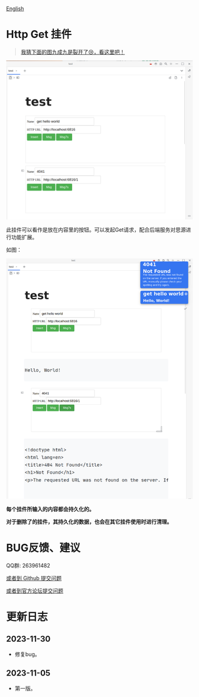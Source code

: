 [English](https://github.com/IAliceBobI/sy-httpget-widget/blob/main/README.md)

# Http Get 挂件

> [我猜下面的图九成九是裂开了😢，看这里吧！](https://gitee.com/TokenzQdBN/sy-httpget-widget/blob/main/README_zh_CN.md)

![preview](./preview-11.png)

此挂件可以看作是放在内容里的按钮。可以发起Get请求，配合后端服务对思源进行功能扩展。

如图：

![preview](./preview-22.png)

**每个挂件所输入的内容都会持久化的。**

**对于删除了的挂件，其持久化的数据，也会在其它挂件使用时进行清理。**

# BUG反馈、建议

QQ群: 263961482

[或者到 Github 提交问题](https://github.com/IAliceBobI/sy-httpget-widget/issues)

[或者到官方论坛提交问题](https://ld246.com/tag/siyuan)

# 更新日志

## 2023-11-30

* 修复bug。

## 2023-11-05

* 第一版。